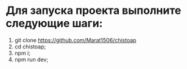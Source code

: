 # Для запуска проекта выполните следующие шаги:
1. git clone https://github.com/Marat1506/chistoap
2. cd chistoap;
3. npm i;
4. npm run dev;
